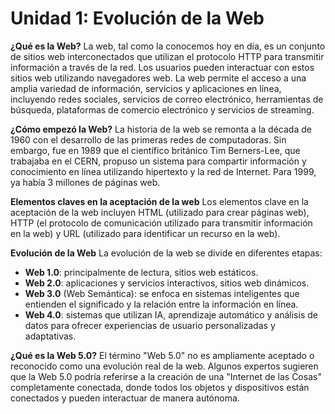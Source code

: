 # Unidad 1: Evolución de la Web

**¿Qué es la Web?**
La web, tal como la conocemos hoy en día, es un conjunto de sitios web interconectados que utilizan el protocolo HTTP para transmitir información a través de la red. Los usuarios pueden interactuar con estos sitios web utilizando navegadores web. La web permite el acceso a una amplia variedad de información, servicios y aplicaciones en línea, incluyendo redes sociales, servicios de correo electrónico, herramientas de búsqueda, plataformas de comercio electrónico y servicios de streaming.

**¿Cómo empezó la Web?**
La historia de la web se remonta a la década de 1960 con el desarrollo de las primeras redes de computadoras. Sin embargo, fue en 1989 que el científico británico Tim Berners-Lee, que trabajaba en el CERN, propuso un sistema para compartir información y conocimiento en línea utilizando hipertexto y la red de Internet. Para 1999, ya había 3 millones de páginas web.

**Elementos claves en la aceptación de la web**
Los elementos clave en la aceptación de la web incluyen HTML (utilizado para crear páginas web), HTTP (el protocolo de comunicación utilizado para transmitir información en la web) y URL (utilizado para identificar un recurso en la web).

**Evolución de la Web**
La evolución de la web se divide en diferentes etapas: 

- **Web 1.0**: principalmente de lectura, sitios web estáticos.
- **Web 2.0**: aplicaciones y servicios interactivos, sitios web dinámicos.
- **Web 3.0** (Web Semántica): se enfoca en sistemas inteligentes que entienden el significado y la relación entre la información en línea.
- **Web 4.0**: sistemas que utilizan IA, aprendizaje automático y análisis de datos para ofrecer experiencias de usuario personalizadas y adaptativas.

**¿Qué es la Web 5.0?**
El término "Web 5.0" no es ampliamente aceptado o reconocido como una evolución real de la web. Algunos expertos sugieren que la Web 5.0 podría referirse a la creación de una "Internet de las Cosas" completamente conectada, donde todos los objetos y dispositivos están conectados y pueden interactuar de manera autónoma.